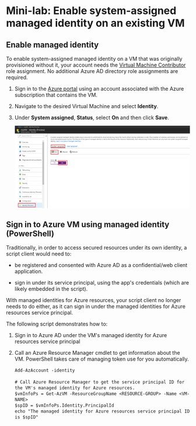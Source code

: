 # Mini-lab: Enable system-assigned managed identity on an existing VM

## Enable managed identity

To enable system-assigned managed identity on a VM that was originally provisioned without it, your account needs the [Virtual Machine Contributor](https://docs.microsoft.com/en-us/azure/role-based-access-control/built-in-roles#virtual-machine-contributor) role assignment. No additional Azure AD directory role assignments are required.

1. Sign in to the [Azure portal](https://portal.azure.com) using an account associated with the Azure subscription that contains the VM.

2. Navigate to the desired Virtual Machine and select **Identity**.

3. Under **System assigned**, **Status**, select **On** and then click **Save**.

   ![Configuration page screenshot](../../Linked_Image_Files/create-windows-vm-portal-configuration-blade.png)  

## Sign in to Azure VM using managed identity (PowerShell)

Traditionally, in order to access secured resources under its own identity, a script client would need to:

- be registered and consented with Azure AD as a confidential/web client application.

- sign in under its service principal, using the app's credentials (which are likely embedded in the script).

With managed identities for Azure resources, your script client no longer needs to do either, as it can sign in under the managed identities for Azure resources service principal.

The following script demonstrates how to:

1. Sign in to Azure AD under the VM's managed identity for Azure resources service principal  

2. Call an Azure Resource Manager cmdlet to get information about the VM. PowerShell takes care of managing token use for you automatically.  

   ```azurepowershell
   Add-AzAccount -identity

   # Call Azure Resource Manager to get the service principal ID for the VM's managed identity for Azure resources. 
   $vmInfoPs = Get-AzVM -ResourceGroupName <RESOURCE-GROUP> -Name <VM-NAME>
   $spID = $vmInfoPs.Identity.PrincipalId
   echo "The managed identity for Azure resources service principal ID is $spID"
   ```
